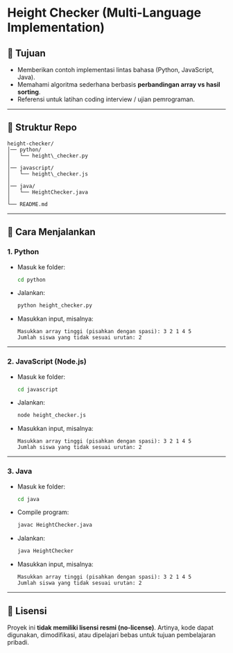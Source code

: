 # Height Checker (Multi-Language Implementation)

## 🎯 Tujuan

- Memberikan contoh implementasi lintas bahasa (Python, JavaScript, Java).
- Memahami algoritma sederhana berbasis **perbandingan array vs hasil sorting**.
- Referensi untuk latihan coding interview / ujian pemrograman.

---

## 📂 Struktur Repo

```
height-checker/
│── python/
│   └── height\_checker.py
│
│── javascript/
│   └── height\_checker.js
│
│── java/
│   └── HeightChecker.java
│
└── README.md
```

---

## 🚀 Cara Menjalankan

### 1. Python
* Masuk ke folder:
    ```bash
    cd python
    ```

* Jalankan:
    ```bash
    python height_checker.py
    ```

* Masukkan input, misalnya:
    ```
    Masukkan array tinggi (pisahkan dengan spasi): 3 2 1 4 5
    Jumlah siswa yang tidak sesuai urutan: 2
    ```

---

### 2. JavaScript (Node.js)

* Masuk ke folder:
    ```bash
    cd javascript
    ```

* Jalankan:
    ```bash
    node height_checker.js
    ```

* Masukkan input, misalnya:
    ```
    Masukkan array tinggi (pisahkan dengan spasi): 3 2 1 4 5
    Jumlah siswa yang tidak sesuai urutan: 2
    ```

---

### 3. Java

* Masuk ke folder:
    ```bash
    cd java
    ```

* Compile program:
    ```bash
    javac HeightChecker.java
    ```

* Jalankan:
    ```bash
    java HeightChecker
    ```

* Masukkan input, misalnya:
    ```
    Masukkan array tinggi (pisahkan dengan spasi): 3 2 1 4 5
    Jumlah siswa yang tidak sesuai urutan: 2
    ```

---

## 📄 Lisensi

Proyek ini **tidak memiliki lisensi resmi (no-license)**.
Artinya, kode dapat digunakan, dimodifikasi, atau dipelajari bebas untuk tujuan pembelajaran pribadi.
